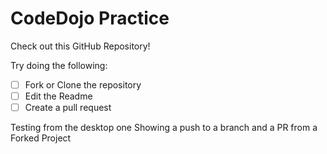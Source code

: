 # CodeDojo Practice

Check out this GitHub Repository!

Try doing the following:
- [ ] Fork or Clone the repository
- [ ] Edit the Readme
- [ ] Create a pull request

Testing from the desktop one
Showing a push to a branch and a PR from a Forked Project
